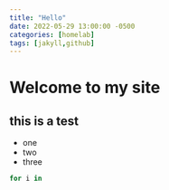 ```yaml
---
title: "Hello"
date: 2022-05-29 13:00:00 -0500
categories: [homelab]
tags: [jakyll,github]
---
```


# Welcome to my site

## this is a test

* one
* two
* three

``` bash
for i in
```
